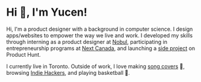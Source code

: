 # Hi 👋, I'm Yucen!

Hi, I'm a product designer with a background in computer science. I design apps/websites to empower the way we live and work. I developed my skills through interning as a product designer at [Nobul](https://nobul.com/), participating in entrepreneurship programs at [Next Canada](https://www.nextcanada.com/programs-overview/), and launching a [side project](https://www.producthunt.com/posts/indify-2) on Product Hunt. 

I currently live in Toronto. Outside of work, I love making [song covers](https://www.notion.so/Music-fa8f5e1f65584ae28a85c6a905a3b842) 🎤,  browsing [Indie Hackers](https://www.indiehackers.com/), and playing basketball 🏀.

